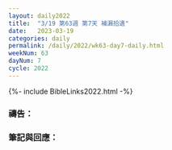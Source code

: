 ```yaml
---
layout: daily2022
title:  "3/19 第63週 第7天 補漏拾遺"
date:   2023-03-19
categories: daily
permalink: /daily/2022/wk63-day7-daily.html
weekNum: 63
dayNum: 7
cycle: 2022
---
```


{%- include BibleLinks2022.html -%}

### 禱告：

### 筆記與回應：

